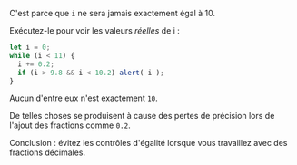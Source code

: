 C'est parce que `i` ne sera jamais exactement égal à 10.

Exécutez-le pour voir les valeurs *réelles* de i :

```js run
let i = 0;
while (i < 11) {
  i += 0.2;
  if (i > 9.8 && i < 10.2) alert( i );
}
```

Aucun d'entre eux n'est exactement `10`.

De telles choses se produisent à cause des pertes de précision lors de l'ajout des fractions comme `0.2`.

Conclusion : évitez les contrôles d'égalité lorsque vous travaillez avec des fractions décimales.
